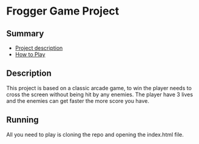 # Frogger Game Project

## Summary

* [Project description](#description)
* [How to Play](#running)

## Description

This project is based on a classic arcade game, to win the player needs to cross the screen without being hit by any enemies.
The player have 3 lives and the enemies can get faster the more score you have.

## Running

All you need to play is cloning the repo and opening the index.html file.